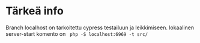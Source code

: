 # Tärkeä info
Branch localhost on tarkoitettu cypress testailuun ja leikkimiseen.
lokaalinen server-start komento on ``` php -S localhost:6969 -t src/```

